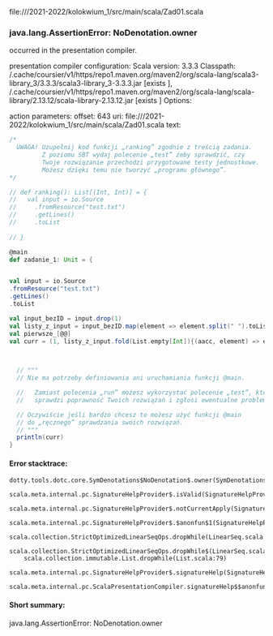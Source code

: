 file://<WORKSPACE>/2021-2022/kolokwium_1/src/main/scala/Zad01.scala
### java.lang.AssertionError: NoDenotation.owner

occurred in the presentation compiler.

presentation compiler configuration:
Scala version: 3.3.3
Classpath:
<HOME>/.cache/coursier/v1/https/repo1.maven.org/maven2/org/scala-lang/scala3-library_3/3.3.3/scala3-library_3-3.3.3.jar [exists ], <HOME>/.cache/coursier/v1/https/repo1.maven.org/maven2/org/scala-lang/scala-library/2.13.12/scala-library-2.13.12.jar [exists ]
Options:



action parameters:
offset: 643
uri: file://<WORKSPACE>/2021-2022/kolokwium_1/src/main/scala/Zad01.scala
text:
```scala
/*
  UWAGA! Uzupełnij kod funkcji „ranking” zgodnie z treścią zadania.
         Z poziomu SBT wydaj polecenie „test” żeby sprawdzić, czy
         Twoje rozwiązanie przechodzi przygotowane testy jednostkowe.
         Możesz dzięki temu nie tworzyć „programu głównego”.
*/

// def ranking(): List[(Int, Int)] = {
//   val input = io.Source
//     .fromResource("test.txt")
//     .getLines()
//     .toList
  
// }

@main
def zadanie_1: Unit = {


val input = io.Source
.fromResource("test.txt")
.getLines()
.toList

val input_bezID = input.drop(1)
val listy_z_input = input_bezID.map(element => element.split(" ").toList.drop(1))
val pierwsze_[@@]
val curr = (1, listy_z_input.fold(List.empty[Int]){(aacc, element) => element.head :: aacc})


    
  // """
  // Nie ma potrzeby definiowania ani uruchamiania funkcji @main.

  //   Zamiast polecenia „run” możesz wykorzystać polecenie „test”, które
  //   sprawdzi poprawność Twoich rozwiązań i zgłosi ewentualne problemy.

  // Oczywiście jeśli bardzo chcesz to możesz użyć funkcji @main
  // do „ręcznego” sprawdzania swoich rozwiązań.
  // """
  println(curr)
}

```



#### Error stacktrace:

```
dotty.tools.dotc.core.SymDenotations$NoDenotation$.owner(SymDenotations.scala:2607)
	scala.meta.internal.pc.SignatureHelpProvider$.isValid(SignatureHelpProvider.scala:83)
	scala.meta.internal.pc.SignatureHelpProvider$.notCurrentApply(SignatureHelpProvider.scala:96)
	scala.meta.internal.pc.SignatureHelpProvider$.$anonfun$1(SignatureHelpProvider.scala:48)
	scala.collection.StrictOptimizedLinearSeqOps.dropWhile(LinearSeq.scala:280)
	scala.collection.StrictOptimizedLinearSeqOps.dropWhile$(LinearSeq.scala:278)
	scala.collection.immutable.List.dropWhile(List.scala:79)
	scala.meta.internal.pc.SignatureHelpProvider$.signatureHelp(SignatureHelpProvider.scala:48)
	scala.meta.internal.pc.ScalaPresentationCompiler.signatureHelp$$anonfun$1(ScalaPresentationCompiler.scala:414)
```
#### Short summary: 

java.lang.AssertionError: NoDenotation.owner